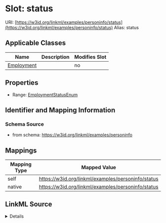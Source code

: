 

# Slot: status 



URI: [https://w3id.org/linkml/examples/personinfo/status](https://w3id.org/linkml/examples/personinfo/status)
Alias: status

<!-- no inheritance hierarchy -->





## Applicable Classes

| Name | Description | Modifies Slot |
| --- | --- | --- |
| [Employment](Employment.md) |  |  no  |






## Properties

* Range: [EmploymentStatusEnum](EmploymentStatusEnum.md)




## Identifier and Mapping Information






### Schema Source


* from schema: https://w3id.org/linkml/examples/personinfo




## Mappings

| Mapping Type | Mapped Value |
| ---  | ---  |
| self | https://w3id.org/linkml/examples/personinfo/status |
| native | https://w3id.org/linkml/examples/personinfo/status |




## LinkML Source

<details>
```yaml
name: status
from_schema: https://w3id.org/linkml/examples/personinfo
rank: 1000
alias: status
owner: Employment
domain_of:
- Employment
range: EmploymentStatusEnum

```
</details>